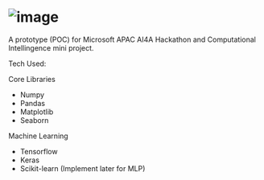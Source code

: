 # ![image](https://github.com/haziqzikry/ImageSense/assets/64769759/d5f2d9f4-6eab-4cf4-99a0-6ebc71ac3e98)


A prototype (POC) for Microsoft APAC AI4A Hackathon and Computational Intellingence mini project.

Tech Used:

Core Libraries
- Numpy
- Pandas
- Matplotlib
- Seaborn

Machine Learning
- Tensorflow
- Keras
- Scikit-learn (Implement later for MLP)
